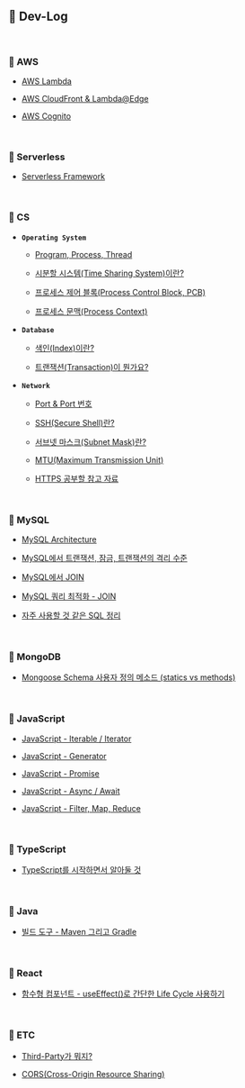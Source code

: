 ## :memo: Dev-Log

<br>

### :closed_book: AWS

* [AWS Lambda](https://github.com/bestdevhyo1225/dev-log/blob/master/AWS/Lambda.md)

* [AWS CloudFront & Lambda@Edge](https://github.com/bestdevhyo1225/dev-log/blob/master/AWS/CloudFront-Lambda%40Edge.md)

* [AWS Cognito](https://github.com/bestdevhyo1225/dev-log/blob/master/AWS/Cognito.md)

<br>

### :closed_book: Serverless

* [Serverless Framework](https://github.com/bestdevhyo1225/dev-log/blob/master/Serverless/ServerlessFramework.md)

<br>

### :closed_book: CS

* **`Operating System`**

    * [Program, Process, Thread](https://github.com/bestdevhyo1225/dev-log/blob/master/CS/OS_Program-Process-Thread.md)

    * [시분할 시스템(Time Sharing System)이란?](https://github.com/bestdevhyo1225/dev-log/blob/master/CS/OS_Time-Sharing-System.md)

    * [프로세스 제어 블록(Process Control Block, PCB)](https://github.com/bestdevhyo1225/dev-log/blob/master/CS/OS_Process-Control-Block.md)

    * [프로세스 문맥(Process Context)](https://github.com/bestdevhyo1225/dev-log/blob/master/CS/OS_Process-Context.md)

* **`Database`**

    * [색인(Index)이란?](https://github.com/bestdevhyo1225/dev-log/blob/master/CS/DB_Index.md)

    * [트랜잭션(Transaction)이 뭔가요?](https://github.com/bestdevhyo1225/dev-log/blob/master/CS/DB_Transaction.md)

* **`Network`**

    * [Port & Port 번호](https://github.com/bestdevhyo1225/dev-log/blob/master/CS/Network_Port.md)
    
    * [SSH(Secure Shell)란?](https://github.com/bestdevhyo1225/dev-log/blob/master/CS/Network_Secure-Shell.md)

    * [서브넷 마스크(Subnet Mask)란?](https://github.com/bestdevhyo1225/dev-log/blob/master/CS/Network_Subnet-Mask.md)

    * [MTU(Maximum Transmission Unit)](https://github.com/bestdevhyo1225/dev-log/blob/master/CS/Network_MTU.md)

    * [HTTPS 공부할 참고 자료](https://github.com/bestdevhyo1225/dev-log/blob/master/CS/Network_nginx_https_reference.md)

<br>

### :green_book: MySQL

* [MySQL Architecture](https://github.com/bestdevhyo1225/dev-log/blob/master/MySQL/MySQL-Architecture.md)

* [MySQL에서 트랜잭션, 잠금, 트랜잭션의 격리 수준](https://github.com/bestdevhyo1225/dev-log/blob/master/MySQL/MySQL-Transaction-Lock-IsolationLevel.md)

* [MySQL에서 JOIN](https://github.com/bestdevhyo1225/dev-log/blob/master/MySQL/MySQL-Join.md)

* [MySQL 쿼리 최적화 - JOIN](https://github.com/bestdevhyo1225/dev-log/blob/master/MySQL/MySQL-Query-Optimization-JOIN.md)

* [자주 사용할 것 같은 SQL 정리](https://github.com/bestdevhyo1225/dev-log/blob/master/MySQL/MySQL-SQL.md)

<br>

### :green_book: MongoDB

* [Mongoose Schema 사용자 정의 메소드 (statics vs methods)](https://github.com/bestdevhyo1225/dev-log/blob/master/MongoDB/Mongoose-statics-methods.md)

<br>

### :blue_book: JavaScript

* [JavaScript - Iterable / Iterator](https://github.com/bestdevhyo1225/dev-log/blob/master/JavaScript/Iterable-Iterator.md)

* [JavaScript - Generator](https://github.com/bestdevhyo1225/dev-log/blob/master/JavaScript/Generator.md)

* [JavaScript - Promise](https://github.com/bestdevhyo1225/dev-log/blob/master/JavaScript/Promise.md)

* [JavaScript - Async / Await](https://github.com/bestdevhyo1225/dev-log/blob/master/JavaScript/Async-Await.md)

* [JavaScript - Filter, Map, Reduce](https://github.com/bestdevhyo1225/dev-log/blob/master/JavaScript/Filter-Map-Reduce.md)

<br>

### :blue_book: TypeScript

* [TypeScript를 시작하면서 알아둘 것](https://github.com/bestdevhyo1225/dev-log/blob/master/TypeScript/TypeScript-Starter.md)

<br>

### :blue_book: Java

* [빌드 도구 - Maven 그리고 Gradle](https://github.com/bestdevhyo1225/dev-log/blob/master/Java/Maven-Gradle.md)

<br>

### :blue_book: React

* [함수형 컴포넌트 - useEffect()로 간단한 Life Cycle 사용하기](https://github.com/bestdevhyo1225/dev-log/blob/master/React/function_component_useEffect.md)

<br>

### :orange_book: ETC

* [Third-Party가 뭐지?](https://github.com/bestdevhyo1225/dev-log/blob/master/ETC/Third-Party.md)

* [CORS(Cross-Origin Resource Sharing)](https://github.com/bestdevhyo1225/dev-log/blob/master/ETC/CORS.md)
